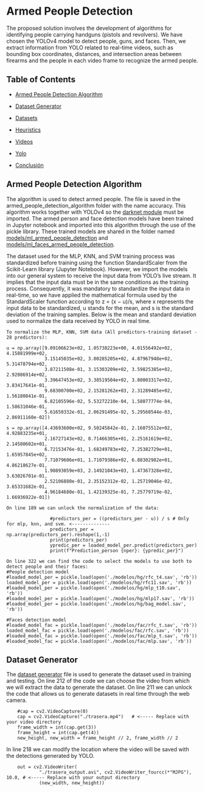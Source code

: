 # Armed People Detection
The proposed solution involves the development of algorithms for identifying people carrying handguns (pistols and revolvers). We have chosen the YOLOv4 model to detect people, guns,
and faces. Then, we extract information from YOLO related to real-time videos, such as bounding box coordinates, distances, and intersection areas between firearms and the people in each video frame to recognize the armed people.
## Table of Contents

* [Armed People Detection Algorithm](armed_people_detection_algorithm)

* [Dataset Generator](#Generator-Description)

* [Datasets](#Dataset)

* [Heuristics](#Heuristc-description)

* [Videos](#Videos)

* [Yolo](#Yolo)

* [Conclusión](#conclusión)

## Armed People Detection Algorithm
The algorithm is used to detect armed people. The file is saved in the armed_people_detection_algorithm folder with the name accuracy. This algorithm works together with YOLOv4 so the [darknet module](https://github.com/AlexeyAB/darknet) must be imported. The armed person and face detection models have been trained in Jupyter notebook and imported into this algorithm through the use of the pickle library. These trained models are shared in the folder named [models/ml_armed_people_detection](models/ml_armed_people_detection) and [models/ml_faces_armed_people_detection](models/ml_faces_armed_people_detection).

The dataset used for the MLP, KNN, and SVM training process was standardized before training using the function StandardScaler from the Scikit-Learn library (Jupyter Notebook). However, we import the models into our general system to receive the input data from YOLO’s live stream. It implies that the input data must be in the same conditions as the training process. Consequently, it was mandatory to standardize the input data in real-time, so we have applied the mathematical formula used by the StandardScaler function according to z = (x − u)/s, where x represents the input data to be standardized, u stands for the mean, and s is the standard deviation of the training samples. Below is the mean and standard deviation used to normalize the data received by YOLO in real time.



```
To normalize the MLP, KNN, SVM data (All predictors-training dataset - 28 predictors):

u = np.array([9.09106623e+02, 1.05738223e+00, 4.01556492e+02, 4.15881999e+02,
              3.15145035e+02, 3.00285205e+02, 4.87967948e+02, 5.31478794e+02,
              3.87211508e-01, 3.15303209e+02, 3.59825385e+02, 2.92086914e+02,
              3.39647453e+02, 3.38519504e+02, 3.80003317e+02, 3.83417641e-01,
              9.68300700e+02, 2.15281262e+03, 2.31289485e+02, 1.56180841e-01,
              6.82105596e-02, 5.53272210e-04, 1.58077774e-04, 1.58631046e-01,
              5.61650332e-01, 2.06291495e-02, 5.29560544e-03, 2.86911160e-02])

s = np.array([4.43693600e+02, 9.50245842e-01, 2.16075512e+02, 4.92883235e+01,
              2.16727143e+02, 8.71466305e+01, 2.25161619e+02, 2.14580602e+01,
              6.72153476e-01, 1.68249783e+02, 7.25382729e+01, 1.65957845e+02,
              7.71079606e+01, 1.71079386e+02, 6.88302982e+01, 4.86218627e-01,
              1.90893059e+03, 2.14921043e+03, 1.47367328e+02, 3.63026701e-01,
              2.52106880e-01, 2.35152312e-02, 1.25719046e-02, 3.65331682e-01,
              4.96184680e-01, 1.42139325e-01, 7.25779719e-02, 1.66936922e-01])
```
```
On line 189 we can unlock the normalization of the data:

                #predictors_per = ((predictors_per - u)) / s # Only for mlp, knn, and svm. <--------------
                predictors_per = np.array(predictors_per).reshape(1,-1)
                print(predictors_per)
                ypredic_per = loaded_model_per.predict(predictors_per)
                print(f"Prediction_person {nper}: {ypredic_per}")
```

```
On line 322 we can find the code to select the models to use both to detect people and their faces:
#People detection model
#loaded_model_per = pickle.load(open('./modelos/hg/rfc_t4.sav', 'rb'))
loaded_model_per = pickle.load(open('./modelos/hg/rfc11.sav', 'rb'))
#loaded_model_per = pickle.load(open('./modelos/hg/mlp_t10.sav', 'rb'))
#loaded_model_per = pickle.load(open('./modelos/hg/mlp17.sav', 'rb'))
#loaded_model_per = pickle.load(open('./modelos/hg/bag_model.sav', 'rb'))

#Faces detection model
#loaded_model_fac = pickle.load(open('./modelos/fac/rfc_t.sav', 'rb'))
loaded_model_fac = pickle.load(open('./modelos/fac/rfc.sav', 'rb'))
#loaded_model_fac = pickle.load(open('./modelos/fac/mlp_t.sav', 'rb'))
#loaded_model_fac = pickle.load(open('./modelos/fac/mlp.sav', 'rb'))
```
## Dataset Generator
The [dataset generator](dataset_generator/dataset_generator.py) file is used to generate the dataset used in training and testing. On line 212 of the code we can choose the video from which we will extract the data to generate the dataset. On line 211 we can unlock the code that allows us to generate datasets in real time through the web camera.
```
    #cap = cv2.VideoCapture(0)
    cap = cv2.VideoCapture("./trasera.mp4")   # <----- Replace with your video directory
    frame_width = int(cap.get(3))
    frame_height = int(cap.get(4))
    new_height, new_width = frame_height // 2, frame_width // 2
```
In line 218 we can modify the location where the video will be saved with the detections generated by YOLO.
```
    out = cv2.VideoWriter(
            "./trasera_output.avi", cv2.VideoWriter_fourcc(*"MJPG"), 10.0, # <----- Replace with your output directory
            (new_width, new_height))
```

